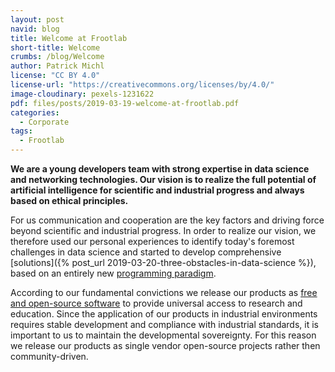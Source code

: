 ```yaml
---
layout: post
navid: blog
title: Welcome at Frootlab
short-title: Welcome
crumbs: /blog/Welcome
author: Patrick Michl
license: "CC BY 4.0"
license-url: "https://creativecommons.org/licenses/by/4.0/"
image-cloudinary: pexels-1231622
pdf: files/posts/2019-03-19-welcome-at-frootlab.pdf
categories:
  - Corporate
tags:
  - Frootlab
---
```


**We are a young developers team with strong expertise in data science and
networking technologies. Our vision is to realize the full potential of
artificial intelligence for scientific and industrial progress and always based
on ethical principles.**

For us communication and cooperation are the key factors and driving force
beyond scientific and industrial progress. In order to realize our vision, we
therefore used our personal experiences to identify today's foremost challenges
in data science and started to develop comprehensive [solutions]({% post_url
2019-03-20-three-obstacles-in-data-science %}), based on an entirely new
[programming paradigm](/blog/tags#CAMP).

According to our fundamental convictions we release our products as [free and
open-source
software](https://en.wikipedia.org/wiki/Free_and_open-source_software) to
provide universal access to research and education. Since the application of our
products in industrial environments requires stable development and compliance
with industrial standards, it is important to us to maintain the developmental
sovereignty. For this reason we release our products as single vendor
open-source projects rather then community-driven.
